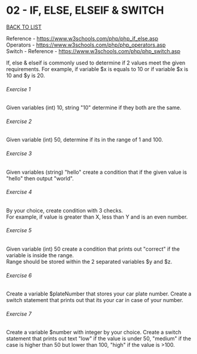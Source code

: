 # 02 - IF, ELSE, ELSEIF & SWITCH

[BACK TO LIST](/exercises/basics)

Reference - https://www.w3schools.com/php/php_if_else.asp  
Operators - https://www.w3schools.com/php/php_operators.asp  
Switch - Reference - https://www.w3schools.com/php/php_switch.asp  

If, else & elseif is commonly used to determine if 2 values meet the given requirements.
For example, if variable $x is equals to 10 or if variable $x is 10 and $y is 20.  

###### Exercise 1

Given variables (int) 10, string "10" determine if they both are the same.

###### Exercise 2

Given variable (int) 50, determine if its in the range of 1 and 100.

###### Exercise 3

Given variables (string) "hello" create a condition that 
if the given value is "hello" then output "world".

###### Exercise 4

By your choice, create condition with 3 checks.  
For example, if value is greater than X, less than Y and is an even number.

###### Exercise 5

Given variable (int) 50 create a condition that prints out
"correct" if the variable is inside the range.  
Range should be stored within the 2 separated variables $y and $z.

###### Exercise 6

Create a variable $plateNumber that stores your car plate number.
Create a switch statement that prints out that its your car in case of your number.

###### Exercise 7

Create a variable $number with integer by your choice.
Create a switch statement that prints out text "low" if the value 
is under 50,
"medium" if the case is higher than 50 but lower than 100, "high" 
if the value is >100.